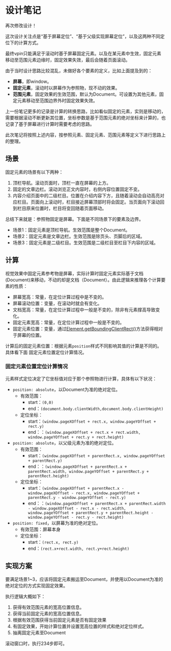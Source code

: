 # 设计笔记

再次修改设计！

这次设计关注点是“基于屏幕定位”、“基于父级实现屏幕定位”，以及这两种不同定位下的计算方式。

最终vpin只能满足于滚动时基于屏幕固定元素。以及在某元素中生效，固定元素移动至范围元素边缘时，固定效果失效，最后会随着页面滚动。

由于当时设计思路比较混乱，未做好各个要素的定义，比如上面提及到的：

- **屏幕**，即window。
- **固定元素**，滚动时以屏幕作为参照物，现不动的效果。
- **范围元素**，固定效果的生效范围，默认为Document。可设置为其他元素，固定元素移动至范围边界外时固定效果失效。

上一份笔记更多的记录是计算的转换思路，比如看似固定的元素，实则是移动的，需要根据滚动不断更新其位置，坐标参数是基于范围元素的绝对坐标来计算的，也记录了基于屏幕进行计算时需要考虑的思路。

此次笔记将按照上述内容，按参照元素、固定元素、范围元素等定义下进行思路上的整理。

## 场景

固定元素的场景有以下两种：

1. 顶栏导航。滚动页面时，顶栏一直在屏幕的上方。
2. 固定的文章边栏。滚动浏览正文内容时，右侧内容位置固定不变。
3. 内容介绍页面中的二级栏目。位置在介绍内容下方，且随着滚动会自动高亮对应栏目。页面向上滚动时，栏目接近屏幕顶部时将会固定。当页面向下滚动回到栏目原来位置时，栏目将变回随着页面移动。

总结下来就是：参照物固定是屏幕。下面是不同场景下的要素及边界。

- 场景1：固定元素是顶栏导航。生效范围是整个Document。
- 场景2：固定元素是文章边栏。生效范围是除页头、页脚后的区域。
- 场景3：固定元素是二级栏目。生效范围是二级栏目至栏目下内容的区域。

## 计算

视觉效果中固定元素参考物是屏幕，实际计算时固定元素实际基于文档(Document)来移动，不动的却是文档（Document）。由此逻辑来推理各个计算要素的性质：

- 屏幕宽高：常量，在定位计算过程中是不变的。
- 屏幕滚动位置：变量，在滚动时就会有变化。
- 文档宽高：常量，在定位计算过程中一般是不变的，除非有元素撑高导致变化。
- 固定元素宽高：常量，在定位计算过程中一般是不变的。
- 固定元素位置：变量，通过[Element.getBoundingClientRect()](https://developer.mozilla.org/zh-CN/docs/Web/API/Element/getBoundingClientRect)方法获得相对于屏幕的位置。

计算后的固定元素位置：根据元素`position`样式不同影响其值的计算是不同的。具体看下面 固定元素位置定位计算情况。

### 固定元素位置定位计算情况

元素样式定位决定了它坐标值对应于那个参照物进行计算，具体有以下状况：

- `position: absolute`，以Document为准的绝对定位。
  - 有效范围：
    - start：`(0,0)`
    - end：`(document.body.clientWidth,document.body.clientHeight)`
  - 定位坐标：
    - start：`(window.pageXOffset + rect.x, window.pageYOffset + rect.y)`
    - end：：`(window.pageXOffset + rect.x + rect.width, window.pageYOffset + rect.y + rect.height)`
- `position: absolute`，以父级元素为准的绝对定位。
  - 有效范围：
    - start：`(window.pageXOffset + parentRect.x, window.pageYOffset + parentRect.y)`
    - end：：`(window.pageXOffset + parentRect.x + parentRect.width, window.pageYOffset + parentRect.y + parentRect.height)`
  - 定位坐标：
    - start：`(window.pageXOffset + parentRect.x - window.pageXOffset - rect.x, window.pageYOffset + parentRect.y - window.pageYOffset - rect.y)`
    - end：：`(window.pageXOffset + parentRect.x + parentRect.width - window.pageXOffset - rect.x - rect.width, window.pageYOffset + parentRect.y + parentRect.height - window.pageYOffset - rect.y - rect.height)`
- `position: fixed`，以屏幕为准的绝对定位。
  - 有效范围：屏幕本身
  - 定位坐标：
    - start：`(rect.x, rect.y)`
    - end：`(rect.x+rect.width, rect.y+rect.height)`

## 实现方案

要满足场景1~3，应该将固定元素搬运至Document，并使用以Document为准的绝对定位的方式实现固定效果。

执行逻辑大概如下：

1. 获得有效范围元素的宽高位置信息。
2. 获得当前固定元素的宽高位置信息。
3. 根据有效范围获得当前固定元素是否有固定效果
4. 有固定效果，开始计算位置并设置宽高位置的样式和绝对定位样式。
5. 抽离固定元素至Document

滚动窗口时，执行234步即可。
